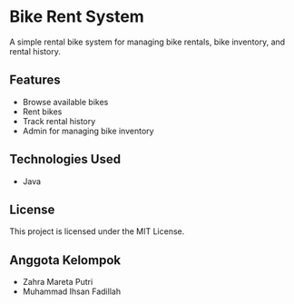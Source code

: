 # Bike Rent System

A simple rental bike system for managing bike rentals, bike inventory, and rental history.

## Features

- Browse available bikes
- Rent bikes
- Track rental history
- Admin for managing bike inventory

## Technologies Used

- Java

## License

This project is licensed under the MIT License.

## Anggota Kelompok
- Zahra Mareta Putri
- Muhammad Ihsan Fadillah
